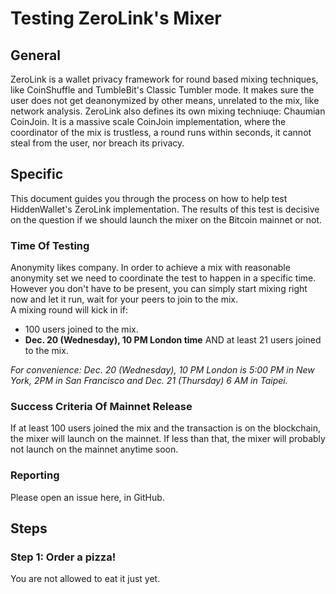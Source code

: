 # Testing ZeroLink's Mixer

## General

ZeroLink is a wallet privacy framework for round based mixing techniques, like CoinShuffle and TumbleBit's Classic Tumbler mode. It makes sure the user does not get deanonymized by other means, unrelated to the mix, like network analysis. ZeroLink also defines its own mixing techniuqe: Chaumian CoinJoin. It is a massive scale CoinJoin implementation, where the coordinator of the mix is trustless, a round runs within seconds, it cannot steal from the user, nor breach its privacy.  

## Specific

This document guides you through the process on how to help test HiddenWallet's ZeroLink implementation. The results of this test is decisive on the question if we should launch the mixer on the Bitcoin mainnet or not.  

### Time Of Testing

Anonymity likes company. In order to achieve a mix with reasonable anonymity set we need to coordinate the test to happen in a specific time. However you don't have to be present, you can simply start mixing right now and let it run, wait for your peers to join to the mix.  
A mixing round will kick in if:
- 100 users joined to the mix.  
- **Dec. 20 (Wednesday), 10 PM London time** AND at least 21 users joined to the mix.  

*For convenience: Dec. 20 (Wednesday), 10 PM London is 5:00 PM in New York, 2PM in San Francisco and Dec. 21 (Thursday) 6 AM in Taipei.*

### Success Criteria Of Mainnet Release

If at least 100 users joined the mix and the transaction is on the blockchain, the mixer will launch on the mainnet.
If less than that, the mixer will probably not launch on the mainnet anytime soon.

### Reporting

Please open an issue here, in GitHub.

## Steps

### Step 1: Order a pizza!

You are not allowed to eat it just yet.
